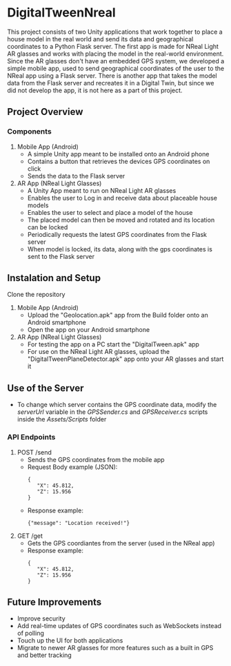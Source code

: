 # DigitalTweenNreal
This project consists of two Unity applications that work together to place a house model in the real world and send its data and geographical coordinates to a Python Flask server. The first app is made for NReal Light AR glasses and works with placing the model in the real-world environment. Since the AR glasses don't have an embedded GPS system, we developed a simple mobile app, used to send geographical coordinates of the user to the NReal app using a Flask server. There is another app that takes the model data from the Flask server and recreates it in a Digital Twin, but since we did not develop the app, it is not here as a part of this project.

## Project Overview
### Components
1. Mobile App (Android)
   - A simple Unity app meant to be installed onto an Android phone
   - Contains a button that retrieves the devices GPS coordinates on click
   - Sends the data to the Flask server
2. AR App (NReal Light Glasses)
   - A Unity App meant to run on NReal Light AR glasses
   - Enables the user to Log in and receive data about placeable house models
   - Enables the user to select and place a model of the house
   - The placed model can then be moved and rotated and its location can be locked
   - Periodically requests the latest GPS coordinates from the Flask server
   - When model is locked, its data, along with the gps coordinates is sent to the Flask server
## Instalation and Setup
Clone the repository 
1. Mobile App (Android)
   - Upload the "Geolocation.apk" app from the Build folder onto an Android smartphone
   - Open the app on your Android smartphone
2. AR App (NReal Light Glasses)
   - For testing the app on a PC start the "DigitalTween.apk" app
   - For use on the NReal Light AR glasses, upload the "DigitalTweenPlaneDetector.apk" app onto your AR glasses and start it
## Use of the Server
- To change which server contains the GPS coordinate data, modify the *serverUrl* variable in the *GPSSender.cs* and *GPSReceiver.cs* scripts inside the *Assets/Scripts* folder
### API Endpoints
1. POST /send
   - Sends the GPS coordinates from the mobile app
   - Request Body example (JSON):
     ```
     {
        "X": 45.812,
        "Z": 15.956
     }
     ```
   - Response example:
     ```
     {"message": "Location received!"}
     ```
2. GET /get
   - Gets the GPS coordiantes from the server (used in the NReal app)
   - Response example:
     ```
     {
        "X": 45.812,
        "Z": 15.956
     }
     ```
## Future Improvements
- Improve security
- Add real-time updates of GPS coordinates such as WebSockets instead of polling
- Touch up the UI for both applications
- Migrate to newer AR glasses for more features such as a built in GPS and better tracking
     
